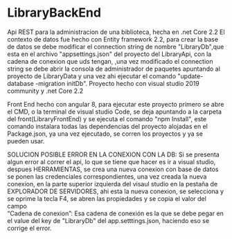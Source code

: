 # LibraryBackEnd


Api REST para la administracion de una biblioteca, hecha en .net Core 2.2 El contexto de datos fue hecho con Entity framework 2.2,
 para crear la base de datos se debe modificar el connection string de nombre "LibraryDb",que esta en el archivo 
 "appsettings.json"  del proyecto del LibraryApi, con la cadena de conexion que uds tengan,
,una vez modificado el connection string se debe abrir la consola de administrador de paquetes apuntando al proyecto de LibraryData
 y una vez ahi ejecutar el comando "update-database -migration initDb". Proyecto hecho con visual studio 2019 community y .net Core 2.2

Front End hecho con angular 8, para ejecutar este proyecto primero se abre el CMD, o la terminal de visual studio Code, se deja 
apuntando a la carpeta del front(LibraryFrontEnd) y se ejecuta el comando "npm Install", este comando instalara todas las dependencias 
del proyecto alojadas en el Package.json, ya una vez ejecutado, se corren los proyectos y ya se pueden usar.

SOLUCION POSIBLE ERROR EN LA CONEXION CON LA DB:
Si se presenta algun error al correr el api, lo que se tiene que hacer es ir a visual studio, despues HERRAMIENTAS, se crea una nueva conexion con base 
de datos se ponen las credenciales correspondientes, una vez creada la nueva conexion, en la parte superior izquierda del visaul studio en la pestaña 
de EXPLORADOR DE SERVIDORES, ahi esta la nueva conexion, se selecciona y se oprime la tecla F4, se abren las propiedades y se copia el valor del campo  
“Cadena de conexion”: Esa cadena de conexión es la que se debe pegar en el value del key de "LibraryDb" del app.setttings.json, haciendo eso se corrige el error. 
 




